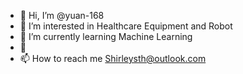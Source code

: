 - 👋 Hi, I’m @yuan-168
- 👀 I’m interested in Healthcare Equipment and Robot
- 🌱 I’m currently learning Machine Learning
- 💞️
- 📫 How to reach me Shirleysth@outlook.com


<!---
yuan-168/yuan-168 is a ✨ special ✨ repository because its `README.md` (this file) appears on your GitHub profile.
You can click the Preview link to take a look at your changes.
--->
